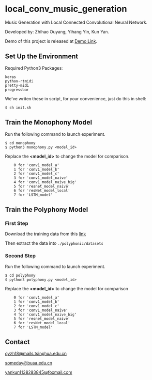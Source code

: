 # local_conv_music_generation

Music Generation with Local Connected Convolutional Neural Network.

Developed by: Zhihao Ouyang, Yihang Yin, Kun Yan.

Demo of this project is released at [Demo Link](https://somedaywilldo.github.io/local_conv_music_generation/).

## Set Up the Environment

Required Python3 Packages:

```
keras
python-rtmidi
pretty-midi
progressbar
```

We've writen these in script, for your convenience, just do this in shell:

```shell
$ sh init.sh
```
## Train the Monophony Model
Run the following command to launch experiment.

```shell
$ cd monophony
$ python3 monophony.py <model_id>
```
Replace the **<model_id>** to change the model for comparison.

```
    0 for 'conv1_model_a'
    1 for 'conv1_model_b'
    2 for 'conv1_model_c'
    3 for 'conv1_model_naive'
    4 for 'conv1_model_naive_big'
    5 for 'resnet_model_naive'
    6 for 'resNet_model_local'
    7 for 'LSTM_model'
```

## Train the Polyphony Model
### First Step
Download the training data from this [link](https://drive.google.com/open?id=18205S7ut3MEq9A3aiKS2tpY06Y7Khq3E)

Then extract the data into `./polyphonic/datasets`
### Second Step
Run the following command to launch experiment.
```shell
$ cd polyphony
$ python3 polyphony.py <model_id>
```
Replace the **<model_id>** to change the model for comparison

```
    0 for 'conv1_model_a'
    1 for 'conv1_model_b'
    2 for 'conv1_model_c'
    3 for 'conv1_model_naive'
    4 for 'conv1_model_naive_big'
    5 for 'resnet_model_naive'
    6 for 'resNet_model_local'
    7 for 'LSTM_model'
```



## Contact
oyzh18@mails.tsinghua.edu.cn

someday@buaa.edu.cn

yankun1138283845@foxmail.com
